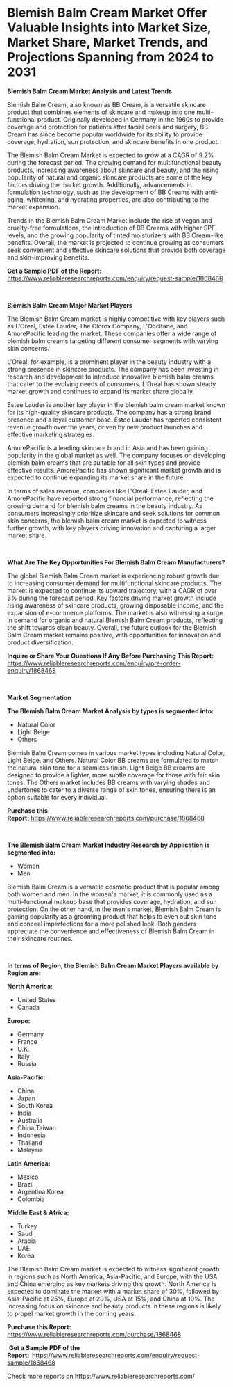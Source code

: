 <p><h1>Blemish Balm Cream Market Offer Valuable Insights into Market Size, Market Share, Market Trends, and Projections Spanning from 2024 to 2031</h1></p><p><strong>Blemish Balm Cream Market Analysis and Latest Trends</strong></p>
<p><p>Blemish Balm Cream, also known as BB Cream, is a versatile skincare product that combines elements of skincare and makeup into one multi-functional product. Originally developed in Germany in the 1960s to provide coverage and protection for patients after facial peels and surgery, BB Cream has since become popular worldwide for its ability to provide coverage, hydration, sun protection, and skincare benefits in one product.</p><p>The Blemish Balm Cream Market is expected to grow at a CAGR of 9.2% during the forecast period. The growing demand for multifunctional beauty products, increasing awareness about skincare and beauty, and the rising popularity of natural and organic skincare products are some of the key factors driving the market growth. Additionally, advancements in formulation technology, such as the development of BB Creams with anti-aging, whitening, and hydrating properties, are also contributing to the market expansion.</p><p>Trends in the Blemish Balm Cream Market include the rise of vegan and cruelty-free formulations, the introduction of BB Creams with higher SPF levels, and the growing popularity of tinted moisturizers with BB Cream-like benefits. Overall, the market is projected to continue growing as consumers seek convenient and effective skincare solutions that provide both coverage and skin-improving benefits.</p></p>
<p><strong>Get a Sample PDF of the Report:&nbsp;</strong> <a href="https://www.reliableresearchreports.com/enquiry/request-sample/1868468">https://www.reliableresearchreports.com/enquiry/request-sample/1868468</a></p>
<p>&nbsp;</p>
<p><strong>Blemish Balm Cream Major Market Players</strong></p>
<p><p>The Blemish Balm Cream market is highly competitive with key players such as L’Oreal, Estee Lauder, The Clorox Company, L'Occitane, and AmorePacific leading the market. These companies offer a wide range of blemish balm creams targeting different consumer segments with varying skin concerns.</p><p>L'Oreal, for example, is a prominent player in the beauty industry with a strong presence in skincare products. The company has been investing in research and development to introduce innovative blemish balm creams that cater to the evolving needs of consumers. L'Oreal has shown steady market growth and continues to expand its market share globally.</p><p>Estee Lauder is another key player in the blemish balm cream market known for its high-quality skincare products. The company has a strong brand presence and a loyal customer base. Estee Lauder has reported consistent revenue growth over the years, driven by new product launches and effective marketing strategies.</p><p>AmorePacific is a leading skincare brand in Asia and has been gaining popularity in the global market as well. The company focuses on developing blemish balm creams that are suitable for all skin types and provide effective results. AmorePacific has shown significant market growth and is expected to continue expanding its market share in the future.</p><p>In terms of sales revenue, companies like L'Oreal, Estee Lauder, and AmorePacific have reported strong financial performance, reflecting the growing demand for blemish balm creams in the beauty industry. As consumers increasingly prioritize skincare and seek solutions for common skin concerns, the blemish balm cream market is expected to witness further growth, with key players driving innovation and capturing a larger market share.</p></p>
<p>&nbsp;</p>
<p><strong>What Are The Key Opportunities For Blemish Balm Cream Manufacturers?</strong></p>
<p><p>The global Blemish Balm Cream market is experiencing robust growth due to increasing consumer demand for multifunctional skincare products. The market is expected to continue its upward trajectory, with a CAGR of over 6% during the forecast period. Key factors driving market growth include rising awareness of skincare products, growing disposable income, and the expansion of e-commerce platforms. The market is also witnessing a surge in demand for organic and natural Blemish Balm Cream products, reflecting the shift towards clean beauty. Overall, the future outlook for the Blemish Balm Cream market remains positive, with opportunities for innovation and product diversification.</p></p>
<p><strong>Inquire or Share Your Questions If Any Before Purchasing This Report:</strong> <a href="https://www.reliableresearchreports.com/enquiry/pre-order-enquiry/1868468">https://www.reliableresearchreports.com/enquiry/pre-order-enquiry/1868468</a></p>
<p>&nbsp;</p>
<p><strong>Market Segmentation</strong></p>
<p><strong>The Blemish Balm Cream Market Analysis by types is segmented into:</strong></p>
<p><ul><li>Natural Color</li><li>Light Beige</li><li>Others</li></ul></p>
<p><p>Blemish Balm Cream comes in various market types including Natural Color, Light Beige, and Others. Natural Color BB creams are formulated to match the natural skin tone for a seamless finish. Light Beige BB creams are designed to provide a lighter, more subtle coverage for those with fair skin tones. The Others market includes BB creams with varying shades and undertones to cater to a diverse range of skin tones, ensuring there is an option suitable for every individual.</p></p>
<p><strong>Purchase this Report:&nbsp;</strong><a href="https://www.reliableresearchreports.com/purchase/1868468">https://www.reliableresearchreports.com/purchase/1868468</a></p>
<p>&nbsp;</p>
<p><strong>The Blemish Balm Cream Market Industry Research by Application is segmented into:</strong></p>
<p><ul><li>Women</li><li>Men</li></ul></p>
<p><p>Blemish Balm Cream is a versatile cosmetic product that is popular among both women and men. In the women's market, it is commonly used as a multi-functional makeup base that provides coverage, hydration, and sun protection. On the other hand, in the men's market, Blemish Balm Cream is gaining popularity as a grooming product that helps to even out skin tone and conceal imperfections for a more polished look. Both genders appreciate the convenience and effectiveness of Blemish Balm Cream in their skincare routines.</p></p>
<p>&nbsp;</p>
<p><strong>In terms of Region, the Blemish Balm Cream Market Players available by Region are:</strong></p>
<p>
    <p> <strong> North America: </strong>
        <ul>
            <li>United States</li>
            <li>Canada</li>
        </ul>
        </p> 
    <p> <strong> Europe: </strong>
        <ul>
            <li>Germany</li>
            <li>France</li>
            <li>U.K.</li>
            <li>Italy</li>
            <li>Russia</li>
        </ul>
        </p> 
    <p> <strong> Asia-Pacific: </strong>
        <ul>
            <li>China</li>
            <li>Japan</li>
            <li>South Korea</li>
            <li>India</li>
            <li>Australia</li>
            <li>China Taiwan</li>
            <li>Indonesia</li>
            <li>Thailand</li>
            <li>Malaysia</li>
        </ul>
        </p> 
    <p> <strong> Latin America: </strong>
        <ul>
            <li>Mexico</li>
            <li>Brazil</li>
            <li>Argentina Korea</li>
            <li>Colombia</li>
        </ul>
        </p> 
    <p> <strong> Middle East & Africa: </strong>
        <ul>
            <li>Turkey</li>
            <li>Saudi</li>
            <li>Arabia</li>
            <li>UAE</li>
            <li>Korea</li>
        </ul>
    </p>
    </p>
<p><p>The Blemish Balm Cream market is expected to witness significant growth in regions such as North America, Asia-Pacific, and Europe, with the USA and China emerging as key markets driving this growth. North America is expected to dominate the market with a market share of 30%, followed by Asia-Pacific at 25%, Europe at 20%, USA at 15%, and China at 10%. The increasing focus on skincare and beauty products in these regions is likely to propel market growth in the coming years.</p></p>
<p><strong>Purchase this Report: </strong><a href="https://www.reliableresearchreports.com/purchase/1868468">https://www.reliableresearchreports.com/purchase/1868468</a></p>
<p>&nbsp;<strong>Get a Sample PDF of the Report:&nbsp;&nbsp;</strong><a href="https://www.reliableresearchreports.com/enquiry/request-sample/1868468">https://www.reliableresearchreports.com/enquiry/request-sample/1868468</a></p>
<p><strong></strong></p>
<p>Check more reports on https://www.reliableresearchreports.com/</p>